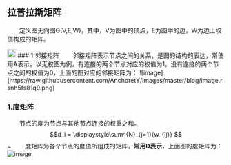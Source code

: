 ## 拉普拉斯矩阵
&emsp;&emsp;定义图无向图G(V,E,W)，其中，V为图中的顶点，E为图中的边，W为边上权值构成的矩阵。

<img src="https://raw.githubusercontent.com/AnchoretY/images/master/blog/image.ummt1g179o.png" alt="image" width=20 />
### 1.邻接矩阵
&emsp;&emsp;邻接矩阵表示节点之间的关系，是图的结构的表达，常使用A表示。以无权图为例，有连接的两个节点对应的权值为1，没有连接的两个节点之间的权值为0，上面的图对应的邻接矩阵为：
![image](https://raw.githubusercontent.com/AnchoretY/images/master/blog/image.rsnh5fs81q9.png)


### 1.度矩阵
&emsp;&emsp;节点的度为节点与其他节点连接的权重之和。  
  $$d_i = \displaystyle\sum^{N}_{j=1}{w_{ij}} $$=
&emsp;&emsp;度矩阵为各个节点的度值所组成的矩阵，**常用D表示**，上面图的度矩阵为：
![image](https://raw.githubusercontent.com/AnchoretY/images/master/blog/image.97stlbj6y3a.png)  


